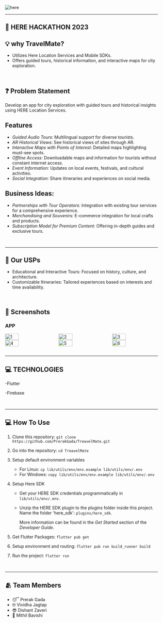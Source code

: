 
    
![here](https://github.com/dishantzaveri/djcsi_EnemiesOfSyntax/assets/80118978/39e8a89d-8be4-418c-9af4-3970665b00af)



--- 

## 🥳️ **HERE HACKATHON 2023**


## 💡️ **why TravelMate?**


- Utilizes Here Location Services and Mobile SDKs.
- Offers guided tours, historical information, and interactive maps for city exploration.

<br />


## ❓️ **Problem Statement**
Develop an app for city exploration with guided tours and historical insights using HERE Location Services.


##  **Features**
- *Guided Audio Tours:* Multilingual support for diverse tourists.
- *AR Historical Views:* See historical views of sites through AR.
- *Interactive Maps with Points of Interest:* Detailed maps highlighting must-see spots.
- *Offline Access:* Downloadable maps and information for tourists without constant internet access.
- *Event Information:* Updates on local events, festivals, and cultural activities.
- *Social Integration:* Share itineraries and experiences on social media.

## **Business Ideas:**
- *Partnerships with Tour Operators:* Integration with existing tour services for a comprehensive experience.
- *Merchandising and Souvenirs:* E-commerce integration for local crafts and products.
- *Subscription Model for Premium Content:* Offering in-depth guides and exclusive tours.

<br />

---

## 🌟️ **Our USPs**

- Educational and Interactive Tours: Focused on history, culture, and architecture.
- Customizable Itineraries: Tailored experiences based on interests and time availability.

<br />


## 📸️ **Screenshots**

### APP

<!-- First Row -->
<div style="display: flex; justify-content: space-between;">
    <img src="https://github.com/dishantzaveri/djcsi_EnemiesOfSyntax/assets/80118978/04431733-8c31-4682-b3b6-02dc31bed98a" alt="1" width="30%">
    <img src="https://github.com/dishantzaveri/djcsi_EnemiesOfSyntax/assets/80118978/35aa65e9-73f7-4f08-a266-09ff7165f5a5" alt="2" width="30%">
    <img src="https://github.com/dishantzaveri/djcsi_EnemiesOfSyntax/assets/80118978/7db7981e-cf91-4c9d-8e2b-f285e969b26c" alt="3" width="30%">
</div>

<!-- Second Row -->
<div style="display: flex; justify-content: space-between;">
    <img src="https://github.com/dishantzaveri/djcsi_EnemiesOfSyntax/assets/80118978/18e519e3-4868-4083-bffb-3ba96388bfa8" alt="4" width="30%">
    <img src="https://github.com/dishantzaveri/djcsi_EnemiesOfSyntax/assets/80118978/7681f750-b923-42b1-829d-1fe5cb5c37b5" alt="5" width="30%">
    <img src="https://github.com/dishantzaveri/djcsi_EnemiesOfSyntax/assets/80118978/ed0e2619-5a09-44ed-aec5-666e86de7455" alt="6" width="30%">
</div>



<br />





---

## 💻 **TECHNOLOGIES**

-Flutter

-Firebase

<br />

---


## 💻 **How To Use**


1) Clone this repository: `git clone https://github.com/PrerakGada/TreavelMate.git`

2) Go into the repository: `cd TreavelMate`

3) Setup default environment variables

    - For Linux: `cp lib/utils/env/env.example lib/utils/env/.env`
    - For Windows: `copy lib/utils/env/env.example lib/utils/env/.env`

4) Setup Here SDK

    - Get your HERE SDK credentials programmatically in `lib/utils/env/.env`.

    - Unzip the HERE SDK plugin to the plugins folder inside this project. Name the folder 'here_sdk': `plugins/here_sdk`.


        More information can be found in the _Get Started_ section of the _Developer Guide_.

5) Get Flutter Packages: `flutter pub get`

6) Setup environment and routing: `flutter pub run build_runner build`

7) Run the project: `flutter run`


<br />

---

## 🫂️ **Team Members**

- 😴️ Prerak Gada
- 🤓 Vividha Jagtap
- 😎️ Dishant Zaveri
- 🙂️ Mithil Bavishi
